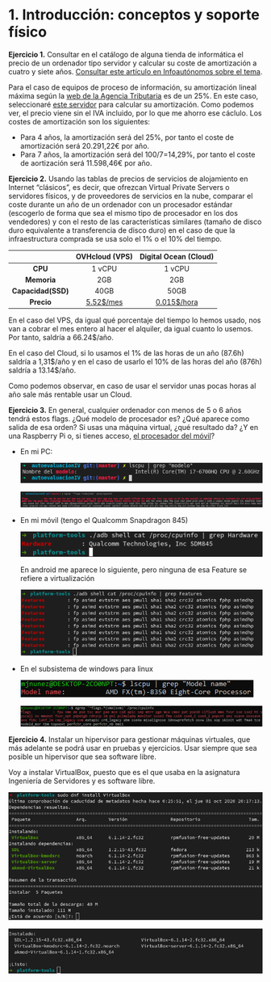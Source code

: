 # 1. Introducción: conceptos y soporte físico
**Ejercicio 1.** Consultar en el catálogo de alguna tienda de informática el precio de un ordenador tipo servidor y calcular su coste de amortización a cuatro y siete años. [Consultar este artículo en Infoautónomos sobre el tema](https://www.infoautonomos.com/consultas-a-la-comunidad/988/).

Para el caso de equipos de proceso de información, su amortización lineal máxima según la [web de la Agencia Tributaria](https://www.agenciatributaria.es/AEAT.internet/Inicio/_Segmentos_/Empresas_y_profesionales/Empresas/Impuesto_sobre_Sociedades/Periodos_impositivos_a_partir_de_1_1_2015/Base_imponible/Amortizacion/Tabla_de_coeficientes_de_amortizacion_lineal_.shtml) es de un 25%. En este caso, seleccionaré [este servidor](https://www.dell.com/es-es/work/shop/cty/pdp/spd/poweredge-r940xa/emea_r940xa_vi_vp) para calcular su amortización. Como podemos ver, el precio viene sin el IVA incluido, por lo que me ahorro ese cáclulo. Los costes de amortización son los siguientes:
- Para 4 años, la amortización será del 25%, por tanto el coste de amortización será 20.291,22€ por año.
- Para 7 años, la amortización será del 100/7=14,29%, por tanto el coste de aortización será 11.598,46€ por año.

**Ejercicio 2.** Usando las tablas de precios de servicios de alojamiento en Internet “clásicos”, es decir, que ofrezcan Virtual Private Servers o servidores físicos, y de proveedores de servicios en la nube, comparar el coste durante un año de un ordenador con un procesador estándar (escogerlo de forma que sea el mismo tipo de procesador en los dos vendedores) y con el resto de las características similares (tamaño de disco duro equivalente a transferencia de disco duro) en el caso de que la infraestructura comprada se usa solo el 1% o el 10% del tiempo.

|                | **OVHcloud (VPS)** | **Digital Ocean (Cloud)** |
|:--------------:|:------------------:|:-------------------------:|
|     **CPU**    |       1 vCPU       |           1 vCPU          |
|   **Memoria**  |         2GB        |            2GB            |
| **Capacidad(SSD)** |        40GB        |            50GB           |
|   **Precio**   |       [5.52$/mes](https://us.ovhcloud.com/vps/)       |         [0.015$/hora](https://www.digitalocean.com/pricing/?utm_campaign=emea_brand_kw_en_cpc&utm_adgroup=digitalocean_pricing_exact&_keyword=digital%20ocean%20pricing&_device=c&_adposition=&utm_medium=cpc&utm_source=google&gclid=CjwKCAjw_NX7BRA1EiwA2dpg0tczFAbvkBiAklTpwkgG91KFAm-9BVAU5neVHe7mK_7y6Ydfg8hrlRoCWSMQAvD_BwE#basic-droplets)        |

En el caso del VPS, da igual qué porcentaje del tiempo lo hemos usado, nos van a cobrar el mes entero al hacer el alquiler, da igual cuanto lo usemos. Por tanto, saldría a 66.24$/año. 

En el caso del Cloud, si lo usamos el 1% de las horas de un año (87.6h) saldría a 1,31$/año y en el caso de usarlo el 10% de las horas del año (876h) saldría a 13.14\$/año.

Como podemos observar, en caso de usar el servidor unas pocas horas al año sale más rentable usar un Cloud.

**Ejercicio 3.** En general, cualquier ordenador con menos de 5 o 6 años tendrá estos flags. ¿Qué modelo de procesador es? ¿Qué aparece como salida de esa orden? Si usas una máquina virtual, ¿qué resultado da? ¿Y en una Raspberry Pi o, si tienes acceso, [el procesador del móvil](https://stackoverflow.com/questions/26239956/how-to-get-specific-information-of-an-android-device-from-proc-cpuinfo-file)?

- En mi PC:

    ![modelo de cpu](img/cpumodel.png)

    ![virtualizacion](img/cpuflags.png)

- En mi móvil (tengo el Qualcomm Snapdragon 845)

    ![modelo de cpu](img/movilmodel.png)

    En android me aparece lo siguiente, pero ninguna de esa Feature se refiere a virtualización

    ![virtualizacion](img/movilflags.png)

- En el subsistema de windows para linux

    ![modelo de cpu](img/amdmodel.png)

    ![virtualizacion](img/amdcommand.png)

**Ejercicio 4.** Instalar un hipervisor para gestionar máquinas virtuales, que más adelante se podrá usar en pruebas y ejercicios. Usar siempre que sea posible un hipervisor que sea software libre.

Voy a instalar VirtualBox, puesto que es el que usaba en la asignatura Ingeniería de Servidores y es software libre.

![Instalación VirtualBox](img/dnfvirtualbox.png)

![Instalación completa](img/instalado.png)